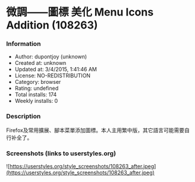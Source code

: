 # 微調——圖標 美化 Menu Icons Addition (108263)

### Information
- Author: dupontjoy (unknown)
- Created at: unknown
- Updated at: 3/4/2015, 1:41:46 AM
- License: NO-REDISTRIBUTION
- Category: browser
- Rating: undefined
- Total installs: 174
- Weekly installs: 0


### Description
Firefox及常用擴展、腳本菜單添加圖標。本人主用繁中版，其它語言可能需要自行补全了。


### Screenshots (links to userstyles.org)
![https://userstyles.org/style_screenshots/108263_after.jpeg](https://userstyles.org/style_screenshots/108263_after.jpeg)


